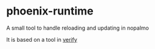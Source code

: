 # phoenix-runtime
A small tool to handle reloading and updating in nopalmo

It is based on a tool in [verify](https://github.com/lever1209/verify)
